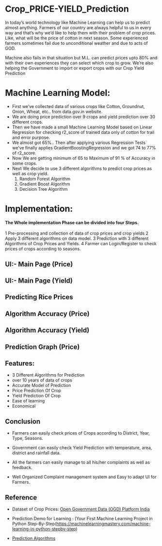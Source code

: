 # Crop_PRICE-YIELD_Prediction
In today’s world technology like Machine Learning can help us to predict almost anything. Farmers of our country are always helpful to us in every way and that’s why we’d like to help them with their problem of crop prices. Like, what will be the price of cotton in next season. Some experienced farmers sometimes fail due to unconditional weather and due to acts of GOD. 

Machine also fails in that situation but M.L. can predict prices upto 80% and with their own experiences they can select which crop to grow. We’re also helping the Government to import or export crops with our Crop Yield Prediction

# Machine Learning Model:

- First we’ve collected data of various crops like Cotton, Groundnut, Onion, Wheat, etc.. from
data.gov.in website.
- We are doing price prediction over 9 crops and yield prediction over 30 different crops.
- Then we have made a small Machine Learning Model based on Linear Regression for
checking r2_score of trained data only of cotton for trail and error purpose.
- We almost got 65%.. Then after applying various Regression Tests we’ve finally applies
GradientBoostingRegression and we got 74 to 77% of r2_score.
- Now We are getting minimum of 65 to Maximum of 91 % of Accuracy in some crops.
- Next We decide to use 3 different algorithms to predict crop prices as well as crop yield.
  1. Random Forest Algorithm
  2. Gradient Boost Algorithm
  3. Decision Tree Algorithm
  
# Implementation:

#### The Whole implementation Phase can be divided into four Steps.

  1 Pre-processing and collection of data of crop prices and crop yields
  2 Apply 3 different algorithms on data model.
  3 Prediction with 3 different Algorithms of Crop Prices and Yields.
  4 Farmer can Login/Register to check prices of crops according to seasons.
  

## UI:- Main Page (Price)
## UI:- Main Page (Yield)
## Predicting Rice Prices
## Algorithm Accuracy (Price)
## Algorithm Accuracy (Yield)
## Prediction Graph (Price)

## Features:

- 3 Different Algorithms for Prediction
- over 10 years of data of crops
- Accurate Model of Prediction
- Price Prediction Of Crop
- Yield Prediction Of Crop
- Ease of learning
- Economical

## Conclusion

- Farmers can easily check prices of Crops according to District, Year, Type,
Seasons.

- Government can easily check Yield Prediction with temperature, area, district and
rainfall data.

- All the farmers can easily manage to all his/her complaints as well as feedback.

- Well Organized Complaint management system and Easy to adapt UI for Farmers.

## Reference

- Dataset of Crop Prices: [Open Government Data (OGD) Platform India]( https://data.gov.in/)

- Prediction Demo for Learning : [Your First Machine Learning Project in Python Step-By-Step(https://machinelearningmastery.com/machine-learning-in-python-stepby-step)

- [Prediction Algorithms](https://towardsdatascience.com/)

